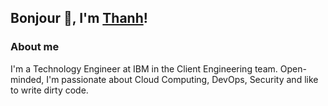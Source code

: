 ## Bonjour :wave:, I'm [Thanh](https://www.linkedin.com/in/hoangthanhvo)!

### About me

I'm a Technology Engineer at IBM in the Client Engineering team. Open-minded, I'm passionate about Cloud Computing, DevOps, Security and like to write dirty code.
